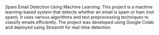 Spam Email Detection Using Machine Learning:
This project is a machine learning-based system that detects whether an email is spam or ham (not spam). It uses various algorithms and text preprocessing techniques to classify emails efficiently. The project was developed using Google Colab and deployed using Streamlit for real-time detection.

